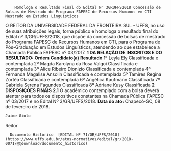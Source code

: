         Homologa o Resultado Final do Edital N° 3GRUFFS2018 Concessão de Bolsas de Mestrado do Programa FAPESC de Recursos Humanos em CTI Mestrado em Estudos Linguísticos  

 O REITOR DA UNIVERSIDADE FEDERAL DA FRONTEIRA SUL - UFFS, no uso de suas atribuições legais, torna público e homologa o resultado final do Edital nº 3/GR/UFFS/2018, que dispõe da concessão de bolsas de mestrado do Programa FAPESC de Recursos Humanos em CTI, para o Programa de Pós-Graduação em Estudos Linguísticos, atendendo ao que estabelece a Chamada Pública FAPESC nº 03/2017.  **1 DA RELAÇÃO DE INSCRITOS E DO RESULTADO:**      **Ordem**   **Candidato(a)**   **Resultado**     1º    Leyla Ely   Classificada e contemplada     2º    Magda Karolyna da Rosa Valgoi   Classificada e contemplada     3º    Alice Ribeiro Dionizio   Classificada e contemplada     4º    Fernanda Magalise Ansolin   Classificada e contemplada     5º    Tamires Regina Zortéa   Classificada e contemplada     6º    Angélica Kaufmann   Classificada     7º    Gabriela Serena Fagundes   Classificada     8º    Adriane Kusy   Classificada      **2 DISPOSIÇÕES FINAIS** **2.1** O acadêmico contemplado com a bolsa deverá atentar para todos os dispositivos constantes na Chamada Pública FAPESC nº 03/2017 e no Edital Nº 3/GR/UFFS/2018.            **Data do ato:** Chapecó-SC, 08 de fevereiro de 2018.   
 

    Jaime Giolo   
 Reitor 

      Documento Histórico  [EDITAL Nº 71/GR/UFFS/2018](https://www.uffs.edu.br/atos-normativos/edital/gr/2018-0071/@@download/documento_historico)     
      